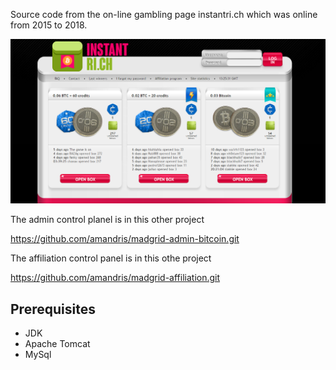 Source code from the on-line gambling page instantri.ch which was online from 2015 to 2018.

![Web interface](https://github.com/amandris/madgrid-web-bitcoin/blob/master/webcontent/img/fb.png)

The admin control planel is in this other project

https://github.com/amandris/madgrid-admin-bitcoin.git


The affiliation control panel is in this othe project 

https://github.com/amandris/madgrid-affiliation.git



Prerequisites
-------------

* JDK
* Apache Tomcat
* MySql
